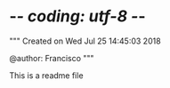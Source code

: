 # -*- coding: utf-8 -*-
"""
Created on Wed Jul 25 14:45:03 2018

@author: Francisco
"""

This is a readme file